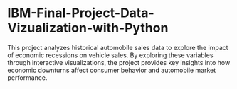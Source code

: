 # IBM-Final-Project-Data-Vizualization-with-Python
This project analyzes historical automobile sales data to explore the impact of economic recessions on vehicle sales. By exploring these variables through interactive visualizations, the project provides key insights into how economic downturns affect consumer behavior and automobile market performance.
